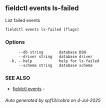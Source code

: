 ## fieldctl events ls-failed

List failed events

```
fieldctl events ls-failed [flags]
```

### Options

```
      --db string       database DSN
      --driver string   database driver
  -h, --help            help for ls-failed
      --schema string   database schema
```

### SEE ALSO

* [fieldctl events](fieldctl_events.md)	 - 

###### Auto generated by spf13/cobra on 4-Jul-2025
